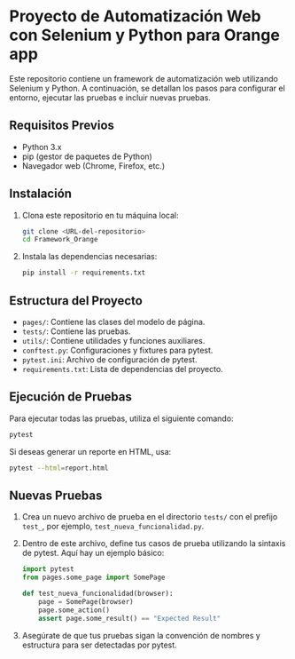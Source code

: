 # Proyecto de Automatización Web con Selenium y Python para Orange app

Este repositorio contiene un framework de automatización web utilizando Selenium y Python. A continuación, se detallan los pasos para configurar el entorno, ejecutar las pruebas e incluir nuevas pruebas.

## Requisitos Previos

- Python 3.x
- pip (gestor de paquetes de Python)
- Navegador web (Chrome, Firefox, etc.)

## Instalación

1. Clona este repositorio en tu máquina local:
   ```bash
   git clone <URL-del-repositorio>
   cd Framework_Orange
   ```

2. Instala las dependencias necesarias:
   ```bash
   pip install -r requirements.txt
   ```

## Estructura del Proyecto

- `pages/`: Contiene las clases del modelo de página.
- `tests/`: Contiene las pruebas.
- `utils/`: Contiene utilidades y funciones auxiliares.
- `conftest.py`: Configuraciones y fixtures para pytest.
- `pytest.ini`: Archivo de configuración de pytest.
- `requirements.txt`: Lista de dependencias del proyecto.

## Ejecución de Pruebas

Para ejecutar todas las pruebas, utiliza el siguiente comando:
```bash
pytest
```

Si deseas generar un reporte en HTML, usa:
```bash
pytest --html=report.html
```

## Nuevas Pruebas

1. Crea un nuevo archivo de prueba en el directorio `tests/` con el prefijo `test_`, por ejemplo, `test_nueva_funcionalidad.py`.

2. Dentro de este archivo, define tus casos de prueba utilizando la sintaxis de pytest. Aquí hay un ejemplo básico:
   ```python
   import pytest
   from pages.some_page import SomePage

   def test_nueva_funcionalidad(browser):
       page = SomePage(browser)
       page.some_action()
       assert page.some_result() == "Expected Result"
   ```

3. Asegúrate de que tus pruebas sigan la convención de nombres y estructura para ser detectadas por pytest.



